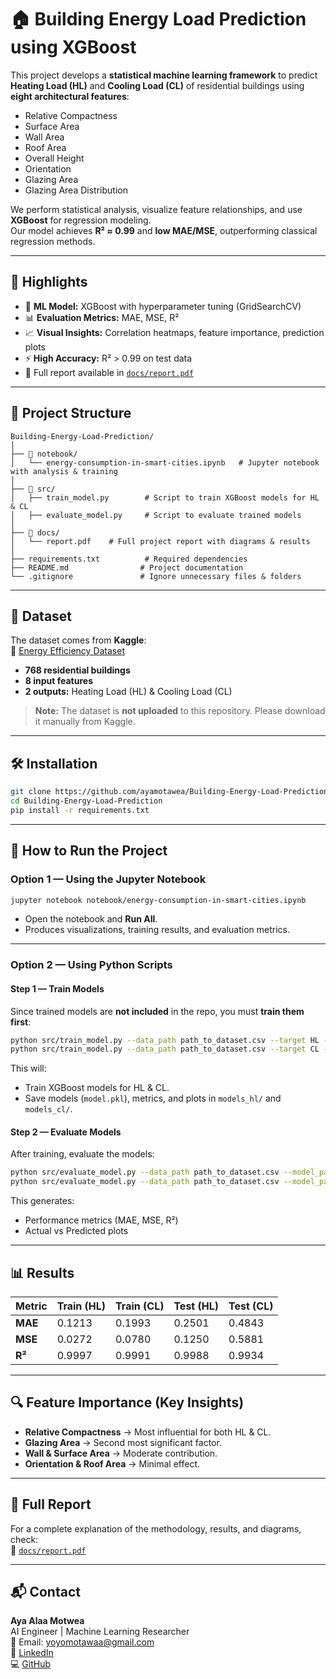 
# 🏠 Building Energy Load Prediction using XGBoost

This project develops a **statistical machine learning framework** to predict **Heating Load (HL)** and **Cooling Load (CL)** of residential buildings using **eight architectural features**:

- Relative Compactness  
- Surface Area  
- Wall Area  
- Roof Area  
- Overall Height  
- Orientation  
- Glazing Area  
- Glazing Area Distribution  

We perform statistical analysis, visualize feature relationships, and use **XGBoost** for regression modeling.  
Our model achieves **R² ≈ 0.99** and **low MAE/MSE**, outperforming classical regression methods.

---

## 📌 Highlights
- 🧠 **ML Model:** XGBoost with hyperparameter tuning (GridSearchCV)
- 📊 **Evaluation Metrics:** MAE, MSE, R²  
- 📈 **Visual Insights:** Correlation heatmaps, feature importance, prediction plots  
- ⚡ **High Accuracy:** R² > 0.99 on test data  
- 📑 Full report available in [`docs/report.pdf`](docsreport.pdf)

---

## 📂 Project Structure
```
Building-Energy-Load-Prediction/
│
├── 📁 notebook/
│   └── energy-consumption-in-smart-cities.ipynb   # Jupyter notebook with analysis & training
│
├── 📁 src/
│   ├── train_model.py        # Script to train XGBoost models for HL & CL
│   ├── evaluate_model.py     # Script to evaluate trained models
│
├── 📁 docs/
│   └── report.pdf    # Full project report with diagrams & results
│
├── requirements.txt          # Required dependencies
├── README.md                # Project documentation
└── .gitignore               # Ignore unnecessary files & folders
```

---

## 🧩 Dataset
The dataset comes from **Kaggle**:  
🔗 [Energy Efficiency Dataset](https://www.kaggle.com/datasets/elikplim/energy-efficiency-dataset)

- **768 residential buildings**
- **8 input features**
- **2 outputs:** Heating Load (HL) & Cooling Load (CL)

> **Note:** The dataset is **not uploaded** to this repository. Please download it manually from Kaggle.

---

## 🛠 Installation
```bash
git clone https://github.com/ayamotawea/Building-Energy-Load-Prediction.git
cd Building-Energy-Load-Prediction
pip install -r requirements.txt
```

---

## 🚀 How to Run the Project

### **Option 1 — Using the Jupyter Notebook**
```bash
jupyter notebook notebook/energy-consumption-in-smart-cities.ipynb
```
- Open the notebook and **Run All**.
- Produces visualizations, training results, and evaluation metrics.

---

### **Option 2 — Using Python Scripts**

#### **Step 1 — Train Models**
Since trained models are **not included** in the repo, you must **train them first**:
```bash
python src/train_model.py --data_path path_to_dataset.csv --target HL --outdir models_hl
python src/train_model.py --data_path path_to_dataset.csv --target CL --outdir models_cl
```
This will:
- Train XGBoost models for HL & CL.
- Save models (`model.pkl`), metrics, and plots in `models_hl/` and `models_cl/`.

#### **Step 2 — Evaluate Models**
After training, evaluate the models:
```bash
python src/evaluate_model.py --data_path path_to_dataset.csv --model_path models_hl/model.pkl --target HL
python src/evaluate_model.py --data_path path_to_dataset.csv --model_path models_cl/model.pkl --target CL
```
This generates:
- Performance metrics (MAE, MSE, R²)
- Actual vs Predicted plots

---

## 📊 Results

| Metric | Train (HL) | Train (CL) | Test (HL) | Test (CL) |
|--------|------------|------------|-----------|-----------|
| **MAE** | 0.1213 | 0.1993 | 0.2501 | 0.4843 |
| **MSE** | 0.0272 | 0.0780 | 0.1250 | 0.5881 |
| **R²**  | 0.9997 | 0.9991 | 0.9988 | 0.9934 |

---

## 🔍 Feature Importance (Key Insights)
- **Relative Compactness** → Most influential for both HL & CL.
- **Glazing Area** → Second most significant factor.
- **Wall & Surface Area** → Moderate contribution.
- **Orientation & Roof Area** → Minimal effect.

---

## 📄 Full Report
For a complete explanation of the methodology, results, and diagrams, check:  
📂 [`docs/report.pdf`](docs/report.pdf)

---

## 📬 Contact
**Aya Alaa Motwea**  
AI Engineer | Machine Learning Researcher  
📧 Email: yoyomotawaa@gmail.com  
🔗 [LinkedIn](https://www.linkedin.com/in/aya-motawea-661633251/)  
💻 [GitHub](https://github.com/ayamotawea)
